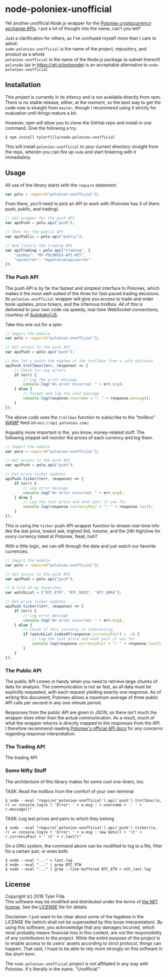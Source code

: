 node-poloniex-unofficial
========================

Yet another unofficial Node.js wrapper for the [Poloniex cryptocurrency exchange APIs](https://poloniex.com/support/api/). I put a lot of thought into the name, can't you tell?

Just a clarification for others, as I've confused myself more than I care to admit:  
`node-poloniex-unofficial` is the name of the project, repository, and product as a whole  
`poloniex-unofficial` is the name of the Node.js package (a subset thereof)   
`polonode` (as in https://git.io/polonode) is an acceptable alternative to `node-poloniex-unofficial`

Installation
------------

This project is currently in its infancy and is not available directly from npm. There is no stable release, either, at the moment, so the best way to get the code now is straight from `master`, though I recommend using it strictly for evaluation until things mature a bit.

However, npm *will* allow you to clone the GitHub repo and install in one command. Give the following a try.
```
$ npm install tylerfilla/node-poloniex-unofficial
```

This will install `poloniex-unofficial` to your current directory straight from the repo, wherein you can fire up `node` and start tinkering with it immediately.

Usage
-----

All use of the library starts with the `require` statement.
```javascript
var polo = require("poloniex-unofficial");
```

From there, you'll need to pick an API to work with (Poloniex has 3 of them: push, public, and trading).
```javascript
// Get wrapper for the push API
var apiPush = polo.api("push");

// Then for the public API
var apiPublic = polo.api("public");

// And finally the trading API
var apiTrading = polo.api("trading", {
    "apiKey": "MY-POLONIEX-API-KEY",
    "apiSecret": "mypoloniexapisecret"
});
```

### The Push API ###

The push API is by far the fastest and simplest interface to Poloniex, which makes it the most well-suited of the three for fast-paced trading decisions. Its `poloniex-unofficial` wrapper will give you access to trade and order book updates, price tickers, and the infamous trollbox. All of this is delivered to your own code via speedy, real-time WebSocket connections, courtesy of [Autobahn|JS](http://autobahn.ws/js/).

Take this one out for a spin:
```javascript
// Import the module
var polo = require("poloniex-unofficial");

// Get access to the push API
var apiPush = polo.api("push");

// Now let's watch the mayhem of the trollbox from a safe distance
apiPush.trollbox((err, response) => {
    // Check for any errors
    if (err) {
        // Log the error message
        console.log("An error occurred: " + err.msg);
    } else {
        // Format and log the chat message
        console.log(response.username + ": " + response.message);
    }
});
```

The above code uses the `trollbox` function to subscribe to the "trollbox" [WAMP](https://en.wikipedia.org/wiki/Web_Application_Messaging_Protocol) feed on `wss://api.poloniex.com/`.

Arguably more important is the, you know, money-related stuff. The following snippet will monitor the prices of each currency and log them.

```javascript
// Import the module
var polo = require("poloniex-unofficial");

// Get access to the push API
var apiPush = polo.api("push");

// Get price ticker updates
apiPush.ticker((err, response) => {
    if (err) {
        // Log error message
        console.log("An error occurred: " + err.msg);
    } else {
        // Log the last price and what pair it was for
        console.log(response.currencyPair + ": " + response.last);
    }
});
```

This is using the `ticker` push API wrapper function to stream real-time info like the last price, lowest ask, highest bid, volume, and the 24h high/low for *every* currency listed at Poloniex. Neat, huh?

With a little logic, we can sift through the data and just watch our favorite currencies.

```javascript
// Import the module
var polo = require("poloniex-unofficial");

// Get access to the push API
var apiPush = polo.api("push");

// A list of my favorites
var watchList = ["BTC_ETH", "BTC_MAID", "BTC_QORA"];

// Get price ticker updates
apiPush.ticker((err, response) => {
    if (err) {
        // Log error message
        console.log("An error occurred: " + err.msg);
    } else {
        // Check if this currency is interesting
        if (watchList.indexOf(response.currencyPair) > -1) {
            // Log the last price and what pair it was for
            console.log(response.currencyPair + ": " + response.last);
        }
    }
});
```

### The Public API ###

The public API comes in handy when you need to retrieve large chunks of data for analysis. The communication is not as fast, as all data must be explicitly requested, with each request yielding exactly one response. As of writing this document, Poloniex allows a maximum average of three public API calls per second in any one-minute period.

Responses from the public API are given in JSON, so there isn't much the wrapper does other than the actual communication. As a result, much of what the wrapper returns is directly mapped to the responses from the API. I therefore recommend reading [Poloniex's official API docs](https://poloniex.com/support/api/) for any concerns regarding response interpretation.

### The Trading API ###

The trading API

### Some Nifty Stuff ###

The architecture of this library makes for some cool one-liners, too.

TASK: Read the trollbox from the comfort of your own terminal
```
$ node --eval "require('poloniex-unofficial').api('push').trollbox((e, r) => console.log(e ? 'Error: ' + e.msg : r.username + ': ' + r.message))"
```

TASK: Log last prices and pairs to which they belong
```
$ node --eval "require('poloniex-unofficial').api('push').ticker((e, r) => console.log(e ? 'Error: ' + e.msg : new Date() + '\t' + r.currencyPair + ' \t' + r.last))"
```

On a GNU system, the command above can be modified to log to a file, filter for a certain pair, or even both.
```
$ node --eval "..." > last.log
$ node --eval "..." | grep BTC_ETH
$ node --eval "..." | grep --line-buffered BTC_ETH > eth_last.log
```

License
-------

Copyright (c) 2016 Tyler Filla   
This software may be modified and distributed under the terms of [the MIT license](https://opensource.org/licenses/MIT). See the [LICENSE](https://github.com/tylerfilla/node-poloniex-unofficial/blob/master/LICENSE) file for details.

Disclaimer: I just want to be clear about some of the legalese in the LICENSE file (which shall not be superseded by this loose interpretation). By using this software, you acknowledge that any damages incurred, which most probably means financial loss in this context, are not the responsibility of any contributors to the project. While the entire purpose of the project is to enable access to its users' assets according to strict protocol, things can happen. That said, I hope to be able to rely more strongly on this software in the short term.

The `node-poloniex-unofficial` project is not affiliated in any way with Poloniex. It's literally in the name. "Unofficial."
